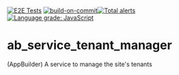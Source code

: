 [![E2E Tests](https://github.com/digi-serve/ab_service_tenant_manager/actions/workflows/e2e-tests.yml/badge.svg)](https://github.com/digi-serve/ab_service_tenant_manager/actions/workflows/e2e-tests.yml) [![build-on-commit](https://github.com/digi-serve/ab_service_tenant_manager/actions/workflows/build-on-commit.yml/badge.svg)](https://github.com/digi-serve/ab_service_tenant_manager/actions/workflows/build-on-commit.yml)[![Total alerts](https://img.shields.io/lgtm/alerts/g/digi-serve/ab_service_tenant_manager.svg?logo=lgtm&logoWidth=18)](https://lgtm.com/projects/g/digi-serve/ab_service_tenant_manager/alerts/)
[![Language grade: JavaScript](https://img.shields.io/lgtm/grade/javascript/g/digi-serve/ab_service_tenant_manager.svg?logo=lgtm&logoWidth=18)](https://lgtm.com/projects/g/digi-serve/ab_service_tenant_manager/context:javascript)
# ab_service_tenant_manager
(AppBuilder) A service to manage the site&#39;s tenants
